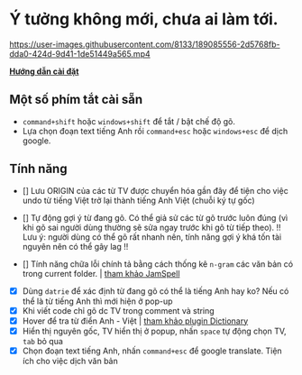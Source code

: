 # Ý tưởng không mới, chưa ai làm tới.

https://user-images.githubusercontent.com/8133/189085556-2d5768fb-dda0-424d-9d41-1de51449a565.mp4

**[Hướng dẫn cài đặt](docs/INSTALL.md)**

## Một số phím tắt cài sẵn

- `command+shift` hoặc `windows+shift` để tắt / bật chế độ gõ.
- Lựa chọn đoạn text tiếng Anh rồi `command+esc` hoặc `windows+esc` để dịch google.

## Tính năng

- [] Lưu ORIGIN của các từ TV được chuyển hóa gần đây để tiện cho việc undo từ tiếng Việt trở lại thành tiếng Anh Việt (chuỗi ký tự gốc)

- [] Tự động gợi ý từ đang gõ. Có thể giả sử các từ gõ trước luôn đúng (vì khi gõ sai người dùng thường sẽ sửa ngay trước khi gõ từ tiếp theo). !! Lưu ý: người dùng có thể gõ rất nhanh nên, tính năng gợi ý khá tốn tài nguyên nên có thể gây lag !!

- [] Tính năng chữa lỗi chính tả bằng cách thống kê `n-gram` các văn bản có trong current folder. | [tham khảo JamSpell](https://github.com/bakwc/JamSpell)

- [x] Dùng `datrie` để xác định từ đang gõ có thể là tiếng Anh hay ko? Nếu có thể là từ tiếng Anh thì mới hiện ở pop-up
- [x] Khi viết code chỉ gõ dc TV trong comment và string
- [x] Hover để tra từ điển Anh - Việt | [tham khảo plugin Dictionary](https://github.com/futureprogrammer360/Dictionary)
- [x] Hiển thị nguyên gốc, TV hiển thị ở popup, nhấn `space` tự động chọn TV, `tab` bỏ qua
- [x] Chọn đoạn text tiếng Anh, nhấn `command+esc` để google translate. Tiện ích cho việc dịch văn bản